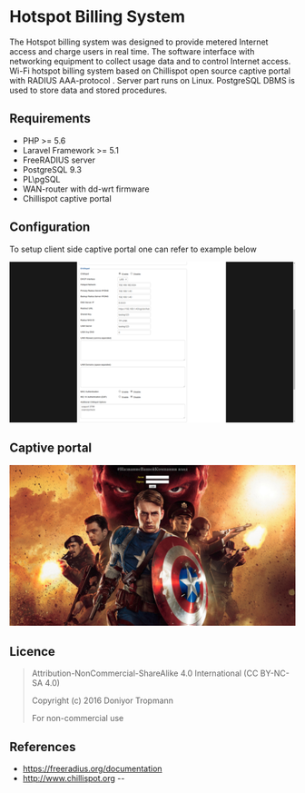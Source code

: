 Hotspot Billing System
======================

The Hotspot billing system was designed to provide metered Internet access and charge users in real time.
The software interface with networking equipment to collect usage data and to control Internet access. 
Wi-Fi hotspot billing system based on Chillispot open source captive portal with RADIUS AAA-protocol .
Server part runs on Linux. PostgreSQL DBMS is used to store data and stored procedures.

Requirements
-------------

- PHP >= 5.6
- Laravel Framework >= 5.1
- FreeRADIUS server
- PostgreSQL 9.3
- PL\pgSQL
- WAN-router with dd-wrt firmware
- Chillispot captive portal

Configuration
-------------

To setup client side captive portal one can refer to example below 

![Alt text](/chilli_client_conf/Chilli_conf.png)

Captive portal
---------------

![Alt text](/chilli_client_conf/LoginPage.png)


Licence
-------

> Attribution-NonCommercial-ShareAlike 4.0 International (CC BY-NC-SA 4.0)
>
> Copyright (c) 2016 Doniyor Tropmann
>
> For non-commercial use

 References
------------

- https://freeradius.org/documentation
- http://www.chillispot.org
--
